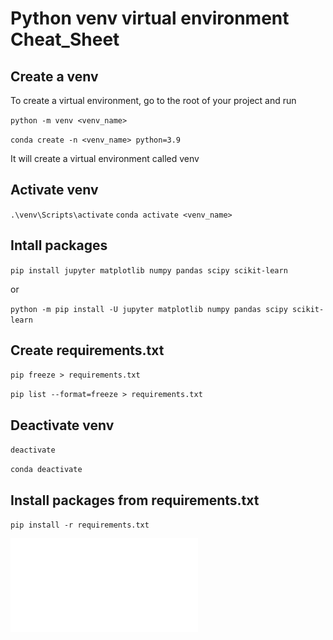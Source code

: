 # Python venv virtual environment Cheat_Sheet
## Create a venv
To create a virtual environment, go to the root of your project and run

``python -m venv <venv_name>``

``conda create -n <venv_name> python=3.9``

It will create a virtual environment called venv

## Activate venv
``.\venv\Scripts\activate``
``conda activate <venv_name>``

## Intall packages
``pip install jupyter matplotlib numpy pandas scipy scikit-learn``

or

``python -m pip install -U jupyter matplotlib numpy pandas scipy scikit-learn``

## Create requirements.txt
``pip freeze > requirements.txt``

``pip list --format=freeze > requirements.txt``

## Deactivate venv
``deactivate``

``conda deactivate``

## Install packages from requirements.txt
``pip install -r requirements.txt``



![Python venv Cheat Sheet](./python-virtual-environments.pdf)
